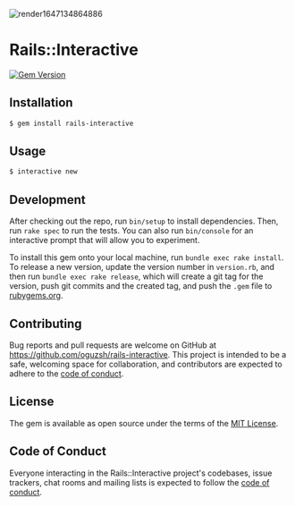![render1647134864886](https://user-images.githubusercontent.com/15168877/158041125-2ba863cf-ab17-4c8e-a603-7ccb0494938b.gif)

# Rails::Interactive
[![Gem Version](https://badge.fury.io/rb/rails-interactive.svg)](https://badge.fury.io/rb/rails-interactive)

## Installation

```bash
$ gem install rails-interactive
```

## Usage

```bash
$ interactive new
```

## Development

After checking out the repo, run `bin/setup` to install dependencies. Then, run `rake spec` to run the tests. You can also run `bin/console` for an interactive prompt that will allow you to experiment.

To install this gem onto your local machine, run `bundle exec rake install`. To release a new version, update the version number in `version.rb`, and then run `bundle exec rake release`, which will create a git tag for the version, push git commits and the created tag, and push the `.gem` file to [rubygems.org](https://rubygems.org).

## Contributing

Bug reports and pull requests are welcome on GitHub at https://github.com/oguzsh/rails-interactive. This project is intended to be a safe, welcoming space for collaboration, and contributors are expected to adhere to the [code of conduct](https://github.com/oguzsh/rails-interactive/blob/master/CODE_OF_CONDUCT.md).

## License

The gem is available as open source under the terms of the [MIT License](https://opensource.org/licenses/MIT).

## Code of Conduct

Everyone interacting in the Rails::Interactive project's codebases, issue trackers, chat rooms and mailing lists is expected to follow the [code of conduct](https://github.com/oguzsh/rails-interactive/blob/master/CODE_OF_CONDUCT.md).
